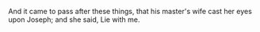 And it came to pass after these things, that his master's wife cast her eyes upon Joseph; and she said, Lie with me.
